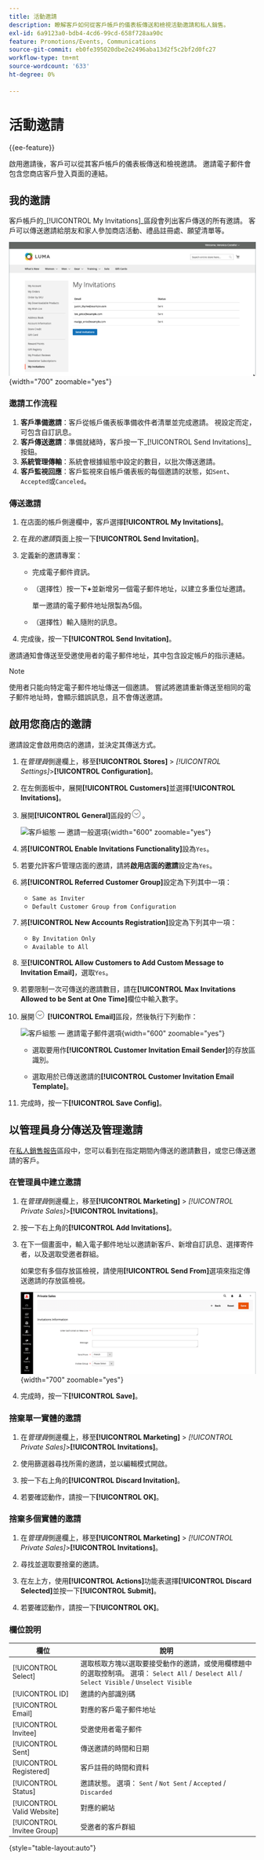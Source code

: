 ```yaml
---
title: 活動邀請
description: 瞭解客戶如何從客戶帳戶的儀表板傳送和檢視活動邀請和私人銷售。
exl-id: 6a9123a0-bdb4-4cd6-99cd-658f728aa90c
feature: Promotions/Events, Communications
source-git-commit: eb0fe395020dbe2e2496aba13d2f5c2bf2d0fc27
workflow-type: tm+mt
source-wordcount: '633'
ht-degree: 0%

---
```


# 活動邀請

{{ee-feature}}

啟用邀請後，客戶可以從其客戶帳戶的儀表板傳送和檢視邀請。 邀請電子郵件會包含您商店客戶登入頁面的連結。

## 我的邀請

客戶帳戶的&#x200B;_[!UICONTROL My Invitations]_區段會列出客戶傳送的所有邀請。 客戶可以傳送邀請給朋友和家人參加商店活動、禮品註冊處、願望清單等。

![我的邀請](./assets/account-dashboard-my-invitations.png){width="700" zoomable="yes"}

### 邀請工作流程

1. **客戶準備邀請**：客戶從帳戶儀表板準備收件者清單並完成邀請。 視設定而定，可包含自訂訊息。
1. **客戶傳送邀請**：準備就緒時，客戶按一下&#x200B;_[!UICONTROL Send Invitations]_按鈕。
1. **系統管理傳輸**：系統會根據組態中設定的數目，以批次傳送邀請。
1. **客戶監視回應**：客戶監視來自帳戶儀表板的每個邀請的狀態，如`Sent`、`Accepted`或`Canceled`。

### 傳送邀請

1. 在店面的帳戶側邊欄中，客戶選擇&#x200B;**[!UICONTROL My Invitations]**。

1. 在&#x200B;_我的邀請_&#x200B;頁面上按一下&#x200B;**[!UICONTROL Send Invitation]**。

1. 定義新的邀請專案：

   - 完成電子郵件資訊。

   - （選擇性）按一下&#x200B;**+**&#x200B;並新增另一個電子郵件地址，以建立多重位址邀請。

     單一邀請的電子郵件地址限製為5個。

   - （選擇性）輸入隨附的訊息。

1. 完成後，按一下&#x200B;**[!UICONTROL Send Invitation]**。

邀請通知會傳送至受邀使用者的電子郵件地址，其中包含設定帳戶的指示連結。

>[!NOTE]
>
>使用者只能向特定電子郵件地址傳送一個邀請。 嘗試將邀請重新傳送至相同的電子郵件地址時，會顯示錯誤訊息，且不會傳送邀請。

## 啟用您商店的邀請

邀請設定會啟用商店的邀請，並決定其傳送方式。

1. 在&#x200B;_管理員_&#x200B;側邊欄上，移至&#x200B;**[!UICONTROL Stores]** > _[!UICONTROL Settings]_>**[!UICONTROL Configuration]**。

1. 在左側面板中，展開&#x200B;**[!UICONTROL Customers]**&#x200B;並選擇&#x200B;**[!UICONTROL Invitations]**。

1. 展開&#x200B;**[!UICONTROL General]**&#x200B;區段的![擴充選擇器](../assets/icon-display-expand.png)。

   ![客戶組態 — 邀請一般選項](../configuration-reference/customers/assets/invitations-general.png){width="600" zoomable="yes"}

1. 將&#x200B;**[!UICONTROL Enable Invitations Functionality]**&#x200B;設為`Yes`。

1. 若要允許客戶管理店面的邀請，請將&#x200B;**啟用店面的邀請**&#x200B;設定為`Yes`。

1. 將&#x200B;**[!UICONTROL Referred Customer Group]**&#x200B;設定為下列其中一項：

   - `Same as Inviter`
   - `Default Customer Group from Configuration`

1. 將&#x200B;**[!UICONTROL New Accounts Registration]**&#x200B;設定為下列其中一項：

   - `By Invitation Only`
   - `Available to All`

1. 至&#x200B;**[!UICONTROL Allow Customers to Add Custom Message to Invitation Email]**，選取`Yes`。

1. 若要限制一次可傳送的邀請數目，請在&#x200B;**[!UICONTROL Max Invitations Allowed to be Sent at One Time]**&#x200B;欄位中輸入數字。

1. 展開![展開選取器](../assets/icon-display-expand.png) **[!UICONTROL Email]**&#x200B;區段，然後執行下列動作：

   ![客戶組態 — 邀請電子郵件選項](../configuration-reference/customers/assets/invitations-email.png){width="600" zoomable="yes"}

   - 選取要用作&#x200B;**[!UICONTROL Customer Invitation Email Sender]**&#x200B;的存放區識別。

   - 選取用於已傳送邀請的&#x200B;**[!UICONTROL Customer Invitation Email Template]**。

1. 完成時，按一下&#x200B;**[!UICONTROL Save Config]**。

## 以管理員身分傳送及管理邀請

在[私人銷售報告](../getting-started/private-sales-reports.md)區段中，您可以看到在指定期間內傳送的邀請數目，或您已傳送邀請的客戶。

### 在管理員中建立邀請

1. 在&#x200B;_管理員_&#x200B;側邊欄上，移至&#x200B;**[!UICONTROL Marketing]** > _[!UICONTROL Private Sales]_>**[!UICONTROL Invitations]**。

1. 按一下右上角的&#x200B;**[!UICONTROL Add Invitations]**。

1. 在下一個畫面中，輸入電子郵件地址以邀請新客戶、新增自訂訊息、選擇寄件者，以及選取受邀者群組。

   如果您有多個存放區檢視，請使用&#x200B;**[!UICONTROL Send From]**&#x200B;選項來指定傳送邀請的存放區檢視。

   ![邀請資訊](./assets/create-invitation-page.png){width="700" zoomable="yes"}

1. 完成時，按一下&#x200B;**[!UICONTROL Save]**。

### 捨棄單一實體的邀請

1. 在&#x200B;_管理員_&#x200B;側邊欄上，移至&#x200B;**[!UICONTROL Marketing]** > _[!UICONTROL Private Sales]_>**[!UICONTROL Invitations]**。

1. 使用篩選器尋找所需的邀請，並以編輯模式開啟。

1. 按一下右上角的&#x200B;**[!UICONTROL Discard Invitation]**。

1. 若要確認動作，請按一下&#x200B;**[!UICONTROL OK]**。

### 捨棄多個實體的邀請

1. 在&#x200B;_管理員_&#x200B;側邊欄上，移至&#x200B;**[!UICONTROL Marketing]** > _[!UICONTROL Private Sales]_>**[!UICONTROL Invitations]**。

1. 尋找並選取要捨棄的邀請。

1. 在左上方，使用&#x200B;**[!UICONTROL Actions]**&#x200B;功能表選擇&#x200B;**[!UICONTROL Discard Selected]**&#x200B;並按一下&#x200B;**[!UICONTROL Submit]**。

1. 若要確認動作，請按一下&#x200B;**[!UICONTROL OK]**。

### 欄位說明

| 欄位 | 說明 |
|--- |--- |
| [!UICONTROL Select] | 選取核取方塊以選取要接受動作的邀請，或使用欄標題中的選取控制項。 選項： `Select All` /` Deselect All` / `Select Visible` / `Unselect Visible` |
| [!UICONTROL ID] | 邀請的內部識別碼 |
| [!UICONTROL Email] | 對應的客戶電子郵件地址 |
| [!UICONTROL Invitee] | 受邀使用者電子郵件 |
| [!UICONTROL Sent] | 傳送邀請的時間和日期 |
| [!UICONTROL Registered] | 客戶註冊的時間和資料 |
| [!UICONTROL Status] | 邀請狀態。 選項： `Sent` / `Not Sent` / `Accepted` / `Discarded` |
| [!UICONTROL Valid Website] | 對應的網站 |
| [!UICONTROL Invitee Group] | 受邀者的客戶群組 |

{style="table-layout:auto"}
